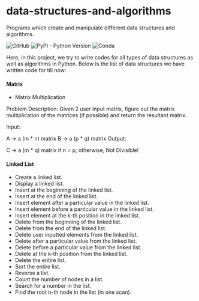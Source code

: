 # data-structures-and-algorithms
Programs which create and manipulate different data structures and algorithms.

![GitHub](https://img.shields.io/github/license/Anjani100/data-structures-and-algorithms?style=flat-square)
![PyPI - Python Version](https://img.shields.io/pypi/pyversions/django?style=flat-square)
![Conda](https://img.shields.io/conda/pn/conda-forge/python?color=red&style=flat-square)

Here, in this project, we try to write codes for all types of data structures as well as algorithms in Python. Below is the list of data structures we have written code for till now:
#### Matrix
* Matrix Multiplication

Problem Description:
Given 2 user input matrix, figure out the matrix multiplication of the matrices (if possible) and return the resultant matrix.

Input:

A -> a (m * n) matrix
B -> a (p * q) matrix
Output:

C -> a (m * q) matrix if n = p, otherwise, Not Divisible!

#### Linked List
* Create a linked list.
* Display a linked list.
* Insert at the beginning of the linked list.
* Insert at the end of the linked list.
* Insert element after a particular value in the linked list.
* Insert element before a particular value in the linked list.
* Insert element at the k-th position in the linked list.
* Delete from the beginning of the linked list.
* Delete from the end of the linked list.
* Delete user inputted elements from the linked list.
* Delete after a particular value from the linked list.
* Delete before a particular value from the linked list.
* Delete at the k-th position from the linked list.
* Delete the entire list.
* Sort the entire list.
* Reverse a list.
* Count the number of nodes in a list.
* Search for a number in the list.
* Find the root n-th node in the list (in one scan).
